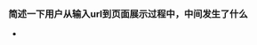 ### 简述一下用户从输入url到页面展示过程中，中间发生了什么
 * 


 [1]:https://img-blog.csdnimg.cn/20200602141907135.png?x-oss-process=image/watermark,type_ZmFuZ3poZW5naGVpdGk,shadow_10,text_aHR0cHM6Ly9ibG9nLmNzZG4ubmV0L1dVNTIyOTQ4NQ==,size_16,color_FFFFFF,t_70